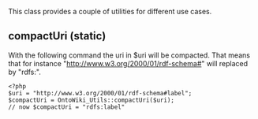 This class provides a couple of utilities for different use cases.

## compactUri (static)

With the following command the uri in $uri will be compacted. That means that for instance "http://www.w3.org/2000/01/rdf-schema#" will replaced by "rdfs:".
```
<?php
$uri = "http://www.w3.org/2000/01/rdf-schema#label";
$compactUri = OntoWiki_Utils::compactUri($uri);
// now $compactUri = "rdfs:label"
```
